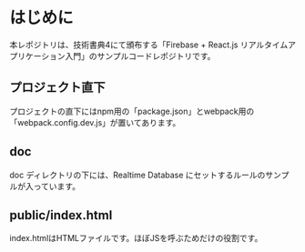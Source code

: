 # はじめに
本レポジトリは、技術書典4にて頒布する「Firebase + React.js リアルタイムアプリケーション入門」のサンプルコードレポジトリです。

## プロジェクト直下
プロジェクトの直下にはnpm用の「package.json」とwebpack用の「webpack.config.dev.js」が置いてあります。

## doc
doc ディレクトリの下には、Realtime Database にセットするルールのサンプルが入っています。

## public/index.html
index.htmlはHTMLファイルです。ほぼJSを呼ぶためだけの役割です。
